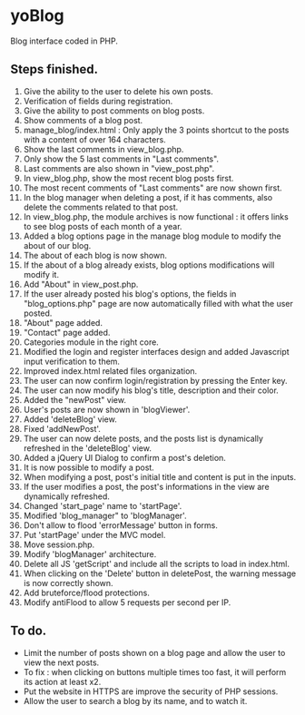 # yoBlog
Blog interface coded in PHP.

## Steps finished.

1. Give the ability to the user to delete his own posts.
2. Verification of fields during registration.
3. Give the ability to post comments on blog posts.
4. Show comments of a blog post.
5. manage_blog/index.html : Only apply the 3 points shortcut to the posts with a content of over 164 characters.
6. Show the last comments in view_blog.php.
7. Only show the 5 last comments in "Last comments".
8. Last comments are also shown in "view_post.php".
9. In view_blog.php, show the most recent blog posts first.
10. The most recent comments of "Last comments" are now shown first.
11. In the blog manager when deleting a post, if it has comments, also delete the comments related to that post.
12. In view_blog.php, the module archives is now functional : it offers links to see blog posts of each month of a year.
13. Added a blog options page in the manage blog module to modify the about of our blog.
14. The about of each blog is now shown.
15. If the about of a blog already exists, blog options modifications will modify it.
16. Add "About" in view_post.php.
17. If the user already posted his blog's options, the fields in "blog_options.php" page are now automatically filled with what the user posted.
18. "About" page added.
19. "Contact" page added.
20. Categories module in the right core.
21. Modified the login and register interfaces design
    and added Javascript input verification to them.
22. Improved index.html related files organization.
23. The user can now confirm login/registration by pressing the Enter key.
24. The user can now modify his blog's title, description and their color.
25. Added the "newPost" view.
26. User's posts are now shown in 'blogViewer'.
27. Added 'deleteBlog' view.
28. Fixed 'addNewPost'.
29. The user can now delete posts, and the posts list is dynamically refreshed
    in the 'deleteBlog' view.
30. Added a jQuery UI Dialog to confirm a post's deletion.
31. It is now possible to modify a post.
32. When modifying a post, post's initial title and content is put in the inputs.
33. If the user modifies a post, the post's informations in the view are dynamically refreshed.
34. Changed 'start_page' name to 'startPage'.
35. Modified 'blog_manager" to 'blogManager'.
36. Don't allow to flood 'errorMessage' button in forms.
37. Put 'startPage' under the MVC model.
38. Move session.php.
39. Modify 'blogManager' architecture.
40. Delete all JS 'getScript' and include all the scripts to load in index.html.
41. When clicking on the 'Delete' button in deletePost, the warning message is now correctly shown.
42. Add bruteforce/flood protections.
43. Modify antiFlood to allow 5 requests per second per IP.

## To do.
* Limit the number of posts shown on a blog page and allow the user to view the next posts.
* To fix : when clicking on buttons multiple times too fast, it will perform its action at least x2.
* Put the website in HTTPS are improve the security of PHP sessions.
* Allow the user to search a blog by its name, and to watch it.
